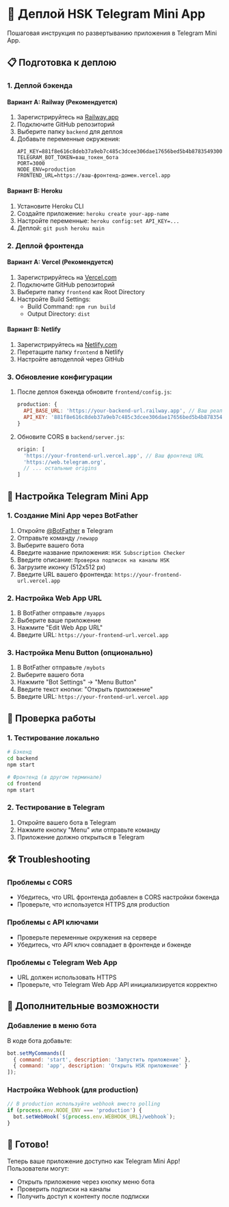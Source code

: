 # 🚀 Деплой HSK Telegram Mini App

Пошаговая инструкция по развертыванию приложения в Telegram Mini App.

## 📋 Подготовка к деплою

### 1. Деплой бэкенда

#### Вариант A: Railway (Рекомендуется)
1. Зарегистрируйтесь на [Railway.app](https://railway.app)
2. Подключите GitHub репозиторий
3. Выберите папку `backend` для деплоя
4. Добавьте переменные окружения:
   ```
   API_KEY=881f8e616c8deb37a9eb7c485c3dcee306dae17656bed5b4b8783549300fcaac
   TELEGRAM_BOT_TOKEN=ваш_токен_бота
   PORT=3000
   NODE_ENV=production
   FRONTEND_URL=https://ваш-фронтенд-домен.vercel.app
   ```

#### Вариант B: Heroku
1. Установите Heroku CLI
2. Создайте приложение: `heroku create your-app-name`
3. Настройте переменные: `heroku config:set API_KEY=...`
4. Деплой: `git push heroku main`

### 2. Деплой фронтенда

#### Вариант A: Vercel (Рекомендуется)
1. Зарегистрируйтесь на [Vercel.com](https://vercel.com)
2. Подключите GitHub репозиторий
3. Выберите папку `frontend` как Root Directory
4. Настройте Build Settings:
   - Build Command: `npm run build`
   - Output Directory: `dist`

#### Вариант B: Netlify
1. Зарегистрируйтесь на [Netlify.com](https://netlify.com)
2. Перетащите папку `frontend` в Netlify
3. Настройте автодеплой через GitHub

### 3. Обновление конфигурации

1. После деплоя бэкенда обновите `frontend/config.js`:
   ```javascript
   production: {
     API_BASE_URL: 'https://your-backend-url.railway.app', // Ваш реальный URL
     API_KEY: '881f8e616c8deb37a9eb7c485c3dcee306dae17656bed5b4b8783549300fcaac'
   }
   ```

2. Обновите CORS в `backend/server.js`:
   ```javascript
   origin: [
     'https://your-frontend-url.vercel.app', // Ваш фронтенд URL
     'https://web.telegram.org',
     // ... остальные origins
   ]
   ```

## 🤖 Настройка Telegram Mini App

### 1. Создание Mini App через BotFather

1. Откройте [@BotFather](https://t.me/BotFather) в Telegram
2. Отправьте команду `/newapp`
3. Выберите вашего бота
4. Введите название приложения: `HSK Subscription Checker`
5. Введите описание: `Проверка подписок на каналы HSK`
6. Загрузите иконку (512x512 px)
7. Введите URL вашего фронтенда: `https://your-frontend-url.vercel.app`

### 2. Настройка Web App URL

1. В BotFather отправьте `/myapps`
2. Выберите ваше приложение
3. Нажмите "Edit Web App URL"
4. Введите URL: `https://your-frontend-url.vercel.app`

### 3. Настройка Menu Button (опционально)

1. В BotFather отправьте `/mybots`
2. Выберите вашего бота
3. Нажмите "Bot Settings" → "Menu Button"
4. Введите текст кнопки: "Открыть приложение"
5. Введите URL: `https://your-frontend-url.vercel.app`

## 🔧 Проверка работы

### 1. Тестирование локально
```bash
# Бэкенд
cd backend
npm start

# Фронтенд (в другом терминале)
cd frontend
npm start
```

### 2. Тестирование в Telegram
1. Откройте вашего бота в Telegram
2. Нажмите кнопку "Menu" или отправьте команду
3. Приложение должно открыться в Telegram

## 🛠️ Troubleshooting

### Проблемы с CORS
- Убедитесь, что URL фронтенда добавлен в CORS настройки бэкенда
- Проверьте, что используется HTTPS для production

### Проблемы с API ключами
- Проверьте переменные окружения на сервере
- Убедитесь, что API ключ совпадает в фронтенде и бэкенде

### Проблемы с Telegram Web App
- URL должен использовать HTTPS
- Проверьте, что Telegram Web App API инициализируется корректно

## 📱 Дополнительные возможности

### Добавление в меню бота
В коде бота добавьте:
```javascript
bot.setMyCommands([
  { command: 'start', description: 'Запустить приложение' },
  { command: 'app', description: 'Открыть HSK приложение' }
]);
```

### Настройка Webhook (для production)
```javascript
// В production используйте webhook вместо polling
if (process.env.NODE_ENV === 'production') {
  bot.setWebHook(`${process.env.WEBHOOK_URL}/webhook`);
}
```

## 🎯 Готово!

Теперь ваше приложение доступно как Telegram Mini App! Пользователи могут:
- Открыть приложение через кнопку меню бота
- Проверить подписки на каналы
- Получить доступ к контенту после подписки